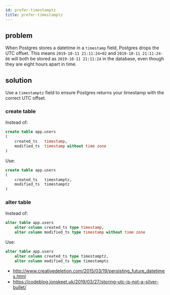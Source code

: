 ```yaml
---
id: prefer-timestamptz
title: prefer-timestamptz
---
```


## problem

When Postgres stores a datetime in a `timestamp` field, Postgres drops the UTC offset. This means `2019-10-11 21:11:24+02` and `2019-10-11 21:11:24-06` will both be stored as `2019-10-11 21:11:24` in the database, even though they are eight hours apart in time.

## solution

Use a `timestamptz` field to ensure Postgres returns your timestamp with the correct UTC offset.

### create table

Instead of:

```sql
create table app.users
(
    created_ts   timestamp,
    modified_ts  timestamp without time zone
)
```

Use:

```sql
create table app.users
(
    created_ts   timestamptz,
    modified_ts  timestamptz
)
```

### alter table

Instead of:

```sql
alter table app.users
    alter column created_ts type timestamp,
    alter column modified_ts type timestamp without time zone
```

Use:

```sql
alter table app.users
    alter column created_ts type timestamptz,
    alter column modified_ts type timestamptz
```



- http://www.creativedeletion.com/2015/03/19/persisting_future_datetimes.html
- https://codeblog.jonskeet.uk/2019/03/27/storing-utc-is-not-a-silver-bullet/